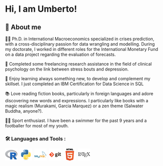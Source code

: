 # Hi, I am Umberto!

## 🚀 About me

👨‍🎓 Ph.D. in International Macroeconomics specialized in crises prediction, with a cross-disciplinary passion for data wrangling and modelling. During my doctorate, I worked in different roles for the International Monetary Fund on a data project regarding the evaluation of forecasts. 

🔬 Completed some freelancing research assistance in the field of clinical psychology on the link between stress bouts and depression.

🌱 Enjoy learning always something new, to develop and complement my skillset. I just completed an IBM Certification for Data Science in SQL 

📚 Love reading fiction books, particularly in foreign languages and adore discovering new words and expressions. I particularly like books with a magic realism
(Murakami, Garcia Marquez) or a zen theme (Salwater Buddha, anyone?).

🏊‍♂️ Sport enthusiast. I have been a swimmer for the past 9 years and a footballer for most of my youth.

### :hammer_and_wrench: Languages and Tools :

  <img src="https://github.com/devicons/devicon/blob/master/icons/r/r-original.svg" title="R" alt="R" width="40" height="40"/>&nbsp;
  <img src="https://github.com/devicons/devicon/blob/master/icons/python/python-original.svg" title="Python" alt="Python" width="40" height="40"/>&nbsp;
  <img src="https://github.com/devicons/devicon/blob/master/icons/mysql/mysql-original-wordmark.svg" title="MySQL"  alt="MySQL" width="40" height="40"/>&nbsp;
  <img src="https://github.com/devicons/devicon/blob/master/icons/git/git-original-wordmark.svg" title="Git"  alt="Git" width="40" height="40"/>&nbsp;
  <img src="https://github.com/devicons/devicon/blob/master/icons/html5/html5-original-wordmark.svg" title="Html"  alt="Html" width="40" height="40"/>&nbsp;
  <img src="https://github.com/devicons/devicon/blob/master/icons/latex/latex-original.svg" title="Latex"  alt="Latex" width="40" height="40"/>&nbsp;
   








<!---
umbertocollodel/umbertocollodel is a ✨ special ✨ repository because its `README.md` (this file) appears on your GitHub profile.
You can click the Preview link to take a look at your changes.
--->
